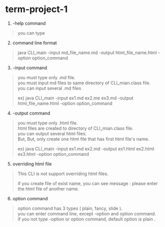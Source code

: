 # term-project-1
1. -help command
> you can type 

2. command line format 
> java CLI_main -input md_file_name.md -output html_file_name.html -option option_command 

3. -input command
> you must type only .md file.  
> you must input md files to same directory of CLI_mian.class file.   
> you can input several .md files     
>
> ex) java CLI_main -input ex1.md ex2.me ex3.md -output html_file_name.html -option option_command 

4. -output command
> you must type only .html file.    
> html files are created to directory of CLI_mian.class file.   
> you can output several html files.  
> But, But, only create one html file that has first html file's name.  
>
> ex) java CLI_main -input ex1.md ex2.md -output ex1.html ex2.html ex3.html -option option_command 

5. overriding html file
> This CLI is not support overriding html files. 
>
> if you create file of exist name, you can see message : 
> please enter the html file of another name.

6. option command
> option command has 3 types ( plain, fancy, slide ).    
> you can enter command line, except -option and option command.   
> if you not type -option or option command, default option is plain .  
